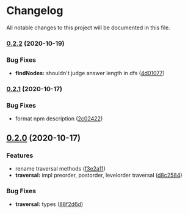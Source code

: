 # Changelog

All notable changes to this project will be documented in this file.

### [0.2.2](https://github.com/lbwa/n-ary/compare/v0.2.1...v0.2.2) (2020-10-19)


### Bug Fixes

* **findNodes:** shouldn't judge answer length in dfs ([4d01077](https://github.com/lbwa/n-ary/commit/4d010777abf463485d5dc0affa69f570bbd41bec))

### [0.2.1](https://github.com/lbwa/n-ary/compare/v0.2.0...v0.2.1) (2020-10-17)


### Bug Fixes

* format npm description ([2c02422](https://github.com/lbwa/n-ary/commit/2c0242267fca5839b9c01b7a9b2ae2009993da77))

## [0.2.0](https://github.com/lbwa/n-ary/compare/v0.1.0...v0.2.0) (2020-10-17)


### Features

* rename traversal methods ([f3e2a11](https://github.com/lbwa/n-ary/commit/f3e2a114e9e57ba9bfc46603a941ca3a31393c35))
* **traversal:** impl preorder, postorder, levelorder traversal ([d8c2584](https://github.com/lbwa/n-ary/commit/d8c2584fde422d01c1beeafb7249b03472d0d1b9))


### Bug Fixes

* **traversal:** types ([88f2d6d](https://github.com/lbwa/n-ary/commit/88f2d6db6f2f4b847617b09e512e1bfdab9d906b))
